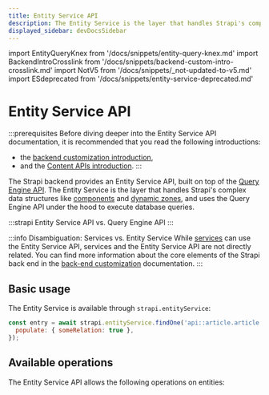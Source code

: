 ```yaml
---
title: Entity Service API
description: The Entity Service is the layer that handles Strapi's complex data structures like components and dynamic zones, and uses the Query Engine API under the hood to execute database queries.
displayed_sidebar: devDocsSidebar
---
```


import EntityQueryKnex from '/docs/snippets/entity-query-knex.md'
import BackendIntroCrosslink from '/docs/snippets/backend-custom-intro-crosslink.md'
import NotV5 from '/docs/snippets/_not-updated-to-v5.md'
import ESdeprecated from '/docs/snippets/entity-service-deprecated.md'

# Entity Service API

<ESdeprecated />

:::prerequisites
Before diving deeper into the Entity Service API documentation, it is recommended that you read the following introductions:
- the [backend customization introduction](/dev-docs/backend-customization),
- and the [Content APIs introduction](/dev-docs/api/content-apis).
:::

The Strapi backend provides an Entity Service API, built on top of the [Query Engine API](/dev-docs/api/query-engine/). The Entity Service is the layer that handles Strapi's complex data structures like [components](/dev-docs/backend-customization/models#components) and [dynamic zones](/dev-docs/backend-customization/models#dynamic-zones), and uses the Query Engine API under the hood to execute database queries.

:::strapi Entity Service API vs. Query Engine API
<EntityQueryKnex components={props.components} />
:::

:::info Disambiguation: Services vs. Entity Service
While [services](/dev-docs/backend-customization/services) can use the Entity Service API, services and the Entity Service API are not directly related. You can find more information about the core elements of the Strapi back end in the [back-end customization](/dev-docs/backend-customization) documentation.
:::

## Basic usage

The Entity Service is available through `strapi.entityService`:

```js
const entry = await strapi.entityService.findOne('api::article.article', 1, {
  populate: { someRelation: true },
});
```

## Available operations

The Entity Service API allows the following operations on entities:

<CustomDocCardsWrapper>
<CustomDocCard emoji="" title="CRUD operations" description="Create, read, update, and delete entities with the Entity Service API." link="/dev-docs/api/entity-service/crud" />
<CustomDocCard emoji="" title="Filters" description="Get exactly what you need by filtering entities with your Entity Service API queries." link="/dev-docs/api/entity-service/filter" />
<CustomDocCard emoji="" title="Populate" description="Get additional data with your Entity Service API queries by populating relations." link="/dev-docs/api/entity-service/populate" />
<CustomDocCard emoji="" title="Order & Pagination" description="Sort and paginate the results of your Entity Service API queries." link="/dev-docs/api/entity-service/order-pagination" />
<CustomDocCard emoji="" title="Components/Dynamic Zones" description="Create and update components and dynamic zones with your Entity Service API queries." link="/dev-docs/api/entity-service/components-dynamic-zones" />
</CustomDocCardsWrapper>
